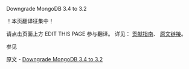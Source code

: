  Downgrade MongoDB 3.4 to 3.2

 ！本页翻译征集中！

请点击页面上方 EDIT THIS PAGE 参与翻译。
详见：
[贡献指南]( https://github.com/JinMuInfo/MongoDB-Manual-zh/blob/master/CONTRIBUTING.md )、
[原文链接](  https://docs.mongodb.com/manual/release-notes/3.4-downgrade/  )。

 参见

原文 - [Downgrade MongoDB 3.4 to 3.2]( https://docs.mongodb.com/manual/release-notes/3.4-downgrade/ )

